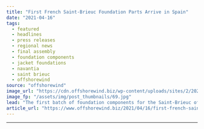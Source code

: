 ```yaml
---
title: "First French Saint-Brieuc Foundation Parts Arrive in Spain"
date: "2021-04-16"
tags: 
  - featured
  - headlines
  - press releases
  - regional news
  - final assembly
  - foundation components
  - jacket foundations
  - navantia
  - saint brieuc
  - offshorewind
source: "offshorewind"
image_url: "https://cdn.offshorewind.biz/wp-content/uploads/sites/2/2021/04/16133002/Navantia-Receives-First-Offshore-Wind-Hardware-Made-in-Franc.jpg"
image_fp: "/assets/img/post_thumbnails/69.jpg"
lead: "The first batch of foundation components for the Saint-Brieuc offshore wind project has arrived"
article_url: "https://www.offshorewind.biz/2021/04/16/first-french-saint-brieuc-foundation-parts-arrive-in-spain/"
---
```


---
